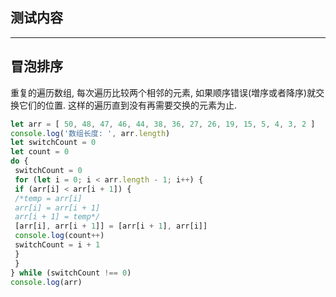## 测试内容

---

## 冒泡排序

重复的遍历数组, 每次遍历比较两个相邻的元素, 如果顺序错误(増序或者降序)就交换它们的位置. 这样的遍历直到没有再需要交换的元素为止.

```javascript
let arr = [ 50, 48, 47, 46, 44, 38, 36, 27, 26, 19, 15, 5, 4, 3, 2 ]
console.log('数组长度: ', arr.length)
let switchCount = 0
let count = 0
do {
 switchCount = 0
 for (let i = 0; i < arr.length - 1; i++) {
 if (arr[i] < arr[i + 1]) {
 /*temp = arr[i]
 arr[i] = arr[i + 1]
 arr[i + 1] = temp*/
 [arr[i], arr[i + 1]] = [arr[i + 1], arr[i]]
 console.log(count++)
 switchCount = i + 1
 }
 }
} while (switchCount !== 0)
console.log(arr)
```


